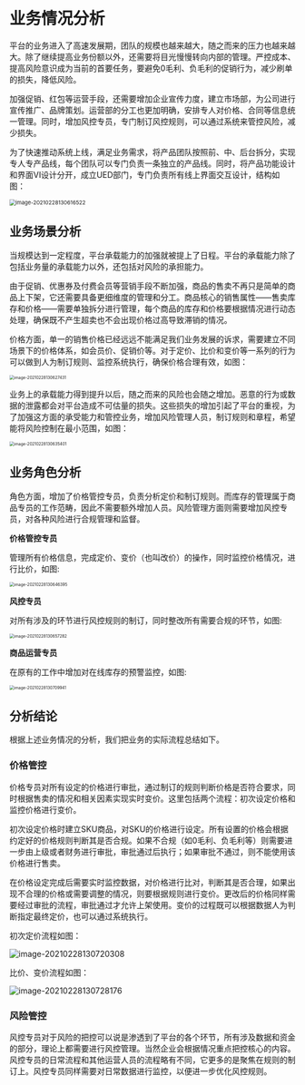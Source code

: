 # 业务情况分析

平台的业务进入了高速发展期，团队的规模也越来越大，随之而来的压力也越来越大。除了继续提高业务份额以外，还需要将目光慢慢转向内部的管理。严控成本、提高风险意识成为当前的首要任务，要避免0毛利、负毛利的促销行为，减少刷单的损失，降低风险。

加强促销、红包等运营手段，还需要增加企业宣传力度，建立市场部，为公司进行宣传推广、品牌策划。运营部的分工也更加明确，安排专人对价格、合同等信息统一管理。同时，增加风控专员，专门制订风控规则，可以通过系统来管控风险，减少损失。

为了快速推动系统上线，满足业务需求，将产品团队按照前、中、后台拆分，实现专人专产品线，每个团队可以专门负责一条独立的产品线。同时，将产品功能设计和界面VI设计分开，成立UED部门，专门负责所有线上界面交互设计，结构如图：

<img src="http://qiniu.hivan.me/picGo/20210228130616.png" alt="image-20210228130616522" style="zoom:67%;" />





## 业务场景分析

当规模达到一定程度，平台承载能力的加强就被提上了日程。平台的承载能力除了包括业务量的承载能力以外，还包括对风险的承担能力。

由于促销、优惠券及付费会员等营销手段不断加强，商品的售卖不再只是简单的商品上下架，它还需要具备更细维度的管理和分工。商品核心的销售属性——售卖库存和价格——需要单独拆分进行管理，每个商品的库存和价格要根据情况进行动态处理，确保既不产生超卖也不会出现价格过高导致滞销的情况。

价格方面，单一的销售价格已经远远不能满足我们业务发展的诉求，需要建立不同场景下的价格体系，如会员价、促销价等。对于定价、比价和变价等一系列的行为可以做到人为制订规则、监控系统执行，确保价格合理有效，如图：

<img src="http://qiniu.hivan.me/picGo/20210228130627.png" alt="image-20210228130627431" style="zoom:50%;" />

业务上的承载能力得到提升以后，随之而来的风险也会随之增加。恶意的行为或数据的泄露都会对平台造成不可估量的损失。这些损失的增加引起了平台的重视，为了加强这方面的承受能力和管控业务，增加风险管理人员，制订规则和章程，希望能将风险控制在最小范围，如图：

<img src="http://qiniu.hivan.me/picGo/20210228130635.png" alt="image-20210228130635401" style="zoom:50%;" />



## 业务角色分析

角色方面，增加了价格管控专员，负责分析定价和制订规则。而库存的管理属于商品专员的工作范畴，因此不需要额外增加人员。风险管理方面则需要增加风控专员，对各种风险进行合规管理和监督。



**价格管控专员**

管理所有价格信息，完成定价、变价（也叫改价）的操作，同时监控价格情况，进行比价，如图:

<img src="http://qiniu.hivan.me/picGo/20210228130646.png" alt="image-20210228130646395" style="zoom: 50%;" />



**风控专员**

对所有涉及的环节进行风控规则的制订，同时整改所有需要合规的环节，如图:

<img src="http://qiniu.hivan.me/picGo/20210228130657.png" alt="image-20210228130657282" style="zoom:50%;" />



**商品运营专员**

在原有的工作中增加对在线库存的预警监控，如图:

<img src="http://qiniu.hivan.me/picGo/20210228130709.png" alt="image-20210228130709941" style="zoom:50%;" />





## 分析结论

根据上述业务情况的分析，我们把业务的实际流程总结如下。



### 价格管控

价格专员对所有设定的价格进行审批，通过制订的规则判断价格是否符合要求，同时根据售卖的情况和相关因素实现实时变价。这里包括两个流程：初次设定价格和监控价格进行变价。

初次设定价格时建立SKU商品，对SKU的价格进行设定。所有设置的价格会根据约定好的价格规则判断其是否合规。如果不合规（如0毛利、负毛利等）则需要进一步由上级或者财务进行审批，审批通过后执行；如果审批不通过，则不能使用该价格进行售卖。

在价格设定完成后需要实时监控数据，对价格进行比对，判断其是否合理，如果出现不合理的价格或需要调整的情况，则要根据规则进行变价。更改后的价格同样需要经过审批的流程，审批通过才允许上架使用。变价的过程既可以根据数据人为判断指定最终定价，也可以通过系统执行。

初次定价流程如图：

![image-20210228130720308](http://qiniu.hivan.me/picGo/20210228130720.png)



比价、变价流程如图：

![image-20210228130728176](http://qiniu.hivan.me/picGo/20210228130728.png)



### 风险管控

风控专员对于风险的把控可以说是渗透到了平台的各个环节，所有涉及数据和资金的部分，理论上都需要进行风控管理。当然企业会根据情况重点把控核心的内容。风控专员的日常流程和其他运营人员的流程略有不同，它更多的是聚焦在规则的制订上。风控专员同样需要对日常数据进行监控，以便进一步优化风控规则。